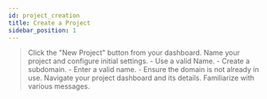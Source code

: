 ```yaml
---
id: project_creation
title: Create a Project
sidebar_position: 1
---
```


> Click the "New Project" button from your dashboard.
> Name your project and configure initial settings.
    - Use a valid Name.
    - Create a subdomain.
        - Enter a valid name.
        - Ensure the domain is not already in use.
> Navigate your project dashboard and its details.
> Familiarize with various messages.

